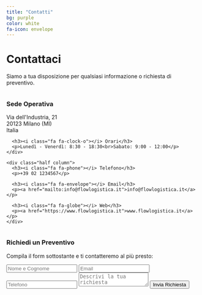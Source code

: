 ```yaml
---
title: "Contatti"
bg: purple
color: white
fa-icon: envelope
---
```


# Contattaci

Siamo a tua disposizione per qualsiasi informazione o richiesta di preventivo.

<div class="container">
  <div class="row">
    <div class="half column">
      <h3><i class="fa fa-map-marker"></i> Sede Operativa</h3>
      <p>Via dell'Industria, 21<br>20123 Milano (MI)<br>Italia</p>
      
      <h3><i class="fa fa-clock-o"></i> Orari</h3>
      <p>Lunedì - Venerdì: 8:30 - 18:30<br>Sabato: 9:00 - 12:00</p>
    </div>
    
    <div class="half column">
      <h3><i class="fa fa-phone"></i> Telefono</h3>
      <p>+39 02 1234567</p>
      
      <h3><i class="fa fa-envelope"></i> Email</h3>
      <p><a href="mailto:info@flowlogistica.it">info@flowlogistica.it</a></p>
      
      <h3><i class="fa fa-globe"></i> Web</h3>
      <p><a href="https://www.flowlogistica.it">www.flowlogistica.it</a></p>
    </div>
  </div>
</div>

### Richiedi un Preventivo

Compila il form sottostante e ti contatteremo al più presto:

<form action="https://formspree.io/info@flowlogistica.it" method="POST">
  <input type="text" name="nome" placeholder="Nome e Cognome" required>
  <input type="email" name="_replyto" placeholder="Email" required>
  <input type="tel" name="telefono" placeholder="Telefono">
  <textarea name="messaggio" placeholder="Descrivi la tua richiesta" required></textarea>
  <input type="submit" value="Invia Richiesta">
</form>